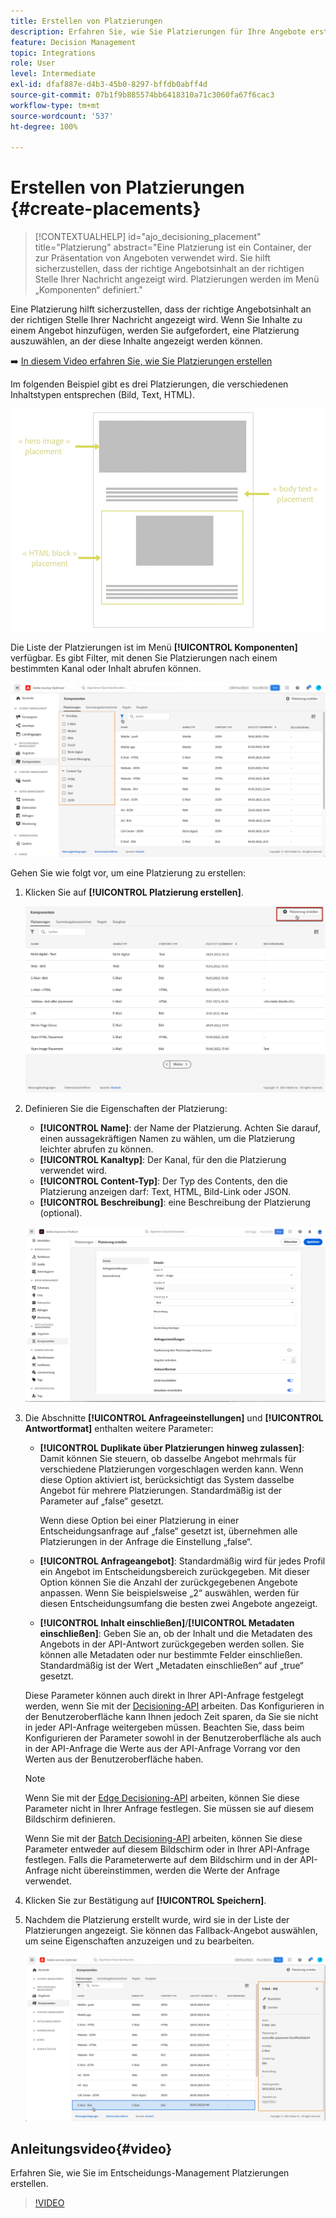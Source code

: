 ```yaml
---
title: Erstellen von Platzierungen
description: Erfahren Sie, wie Sie Platzierungen für Ihre Angebote erstellen
feature: Decision Management
topic: Integrations
role: User
level: Intermediate
exl-id: dfaf887e-d4b3-45b0-8297-bffdb0abff4d
source-git-commit: 07b1f9b885574bb6418310a71c3060fa67f6cac3
workflow-type: tm+mt
source-wordcount: '537'
ht-degree: 100%

---
```


# Erstellen von Platzierungen {#create-placements}

>[!CONTEXTUALHELP]
>id="ajo_decisioning_placement"
>title="Platzierung"
>abstract="Eine Platzierung ist ein Container, der zur Präsentation von Angeboten verwendet wird. Sie hilft sicherzustellen, dass der richtige Angebotsinhalt an der richtigen Stelle Ihrer Nachricht angezeigt wird. Platzierungen werden im Menü „Komponenten“ definiert."

Eine Platzierung hilft sicherzustellen, dass der richtige Angebotsinhalt an der richtigen Stelle Ihrer Nachricht angezeigt wird. Wenn Sie Inhalte zu einem Angebot hinzufügen, werden Sie aufgefordert, eine Platzierung auszuwählen, an der diese Inhalte angezeigt werden können.

➡️ [In diesem Video erfahren Sie, wie Sie Platzierungen erstellen](#video)

Im folgenden Beispiel gibt es drei Platzierungen, die verschiedenen Inhaltstypen entsprechen (Bild, Text, HTML).

![](../assets/offers_placement_schema.png)

Die Liste der Platzierungen ist im Menü **[!UICONTROL Komponenten]** verfügbar. Es gibt Filter, mit denen Sie Platzierungen nach einem bestimmten Kanal oder Inhalt abrufen können.

![](../assets/placements_filter.png)

Gehen Sie wie folgt vor, um eine Platzierung zu erstellen:

1. Klicken Sie auf **[!UICONTROL Platzierung erstellen]**.

   ![](../assets/offers_placement_creation.png)

1. Definieren Sie die Eigenschaften der Platzierung:

   * **[!UICONTROL Name]**: der Name der Platzierung. Achten Sie darauf, einen aussagekräftigen Namen zu wählen, um die Platzierung leichter abrufen zu können.
   * **[!UICONTROL Kanaltyp]**: Der Kanal, für den die Platzierung verwendet wird.
   * **[!UICONTROL Content-Typ]**: Der Typ des Contents, den die Platzierung anzeigen darf: Text, HTML, Bild-Link oder JSON.
   * **[!UICONTROL Beschreibung]**: eine Beschreibung der Platzierung (optional).

   ![](../assets/offers_placement_creation_properties.png)


1. Die Abschnitte **[!UICONTROL Anfrageeinstellungen]** und **[!UICONTROL Antwortformat]** enthalten weitere Parameter:

   * **[!UICONTROL Duplikate über Platzierungen hinweg zulassen]**: Damit können Sie steuern, ob dasselbe Angebot mehrmals für verschiedene Platzierungen vorgeschlagen werden kann. Wenn diese Option aktiviert ist, berücksichtigt das System dasselbe Angebot für mehrere Platzierungen. Standardmäßig ist der Parameter auf „false“ gesetzt.

     Wenn diese Option bei einer Platzierung in einer Entscheidungsanfrage auf „false“ gesetzt ist, übernehmen alle Platzierungen in der Anfrage die Einstellung „false“.

   * **[!UICONTROL Anfrageangebot]**: Standardmäßig wird für jedes Profil ein Angebot im Entscheidungsbereich zurückgegeben. Mit dieser Option können Sie die Anzahl der zurückgegebenen Angebote anpassen. Wenn Sie beispielsweise „2“ auswählen, werden für diesen Entscheidungsumfang die besten zwei Angebote angezeigt.

   * **[!UICONTROL Inhalt einschließen]**/**[!UICONTROL Metadaten einschließen]**: Geben Sie an, ob der Inhalt und die Metadaten des Angebots in der API-Antwort zurückgegeben werden sollen. Sie können alle Metadaten oder nur bestimmte Felder einschließen. Standardmäßig ist der Wert „Metadaten einschließen“ auf „true“ gesetzt.

   Diese Parameter können auch direkt in Ihrer API-Anfrage festgelegt werden, wenn Sie mit der [Decisioning-API](https://experienceleague.adobe.com/docs/journey-optimizer/using/offer-decisioning/api-reference/offer-delivery-api/decisioning-api.html?lang=de) arbeiten. Das Konfigurieren in der Benutzeroberfläche kann Ihnen jedoch Zeit sparen, da Sie sie nicht in jeder API-Anfrage weitergeben müssen. Beachten Sie, dass beim Konfigurieren der Parameter sowohl in der Benutzeroberfläche als auch in der API-Anfrage die Werte aus der API-Anfrage Vorrang vor den Werten aus der Benutzeroberfläche haben.

   >[!NOTE]
   >
   >Wenn Sie mit der [Edge Decisioning-API](https://experienceleague.adobe.com/docs/journey-optimizer/using/offer-decisioning/api-reference/offer-delivery-api/edge-decisioning-api.html?lang=de) arbeiten, können Sie diese Parameter nicht in Ihrer Anfrage festlegen. Sie müssen sie auf diesem Bildschirm definieren.
   >
   >Wenn Sie mit der [Batch Decisioning-API](../api-reference/offer-delivery-api/batch-decisioning-api.md) arbeiten, können Sie diese Parameter entweder auf diesem Bildschirm oder in Ihrer API-Anfrage festlegen. Falls die Parameterwerte auf dem Bildschirm und in der API-Anfrage nicht übereinstimmen, werden die Werte der Anfrage verwendet.

1. Klicken Sie zur Bestätigung auf **[!UICONTROL Speichern]**.

1. Nachdem die Platzierung erstellt wurde, wird sie in der Liste der Platzierungen angezeigt. Sie können das Fallback-Angebot auswählen, um seine Eigenschaften anzuzeigen und zu bearbeiten.

   ![](../assets/placement_created.png)

## Anleitungsvideo{#video}

Erfahren Sie, wie Sie im Entscheidungs-Management Platzierungen erstellen.

>[!VIDEO](https://video.tv.adobe.com/v/329372?quality=12)

